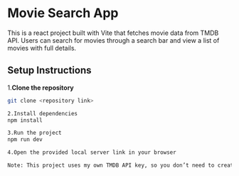 # Movie Search App
This is a react project built with Vite that fetches movie data from TMDB API.
Users can search for movies through a search bar and view a list of movies with full details.


## Setup Instructions
1.**Clone the repository**
   ```bash
git clone <repository link>

2.Install dependencies
npm install

3.Run the project
npm run dev

4.Open the provided local server link in your browser

Note: This project uses my own TMDB API key, so you don’t need to create one for testing.
